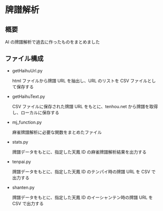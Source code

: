 # 牌譜解析

## 概要

AI の牌譜解析で過去に作ったものをまとめました

## ファイル構成

- getHaihuUrl.py

  html ファイルから牌譜 URL を抽出し、URL のリストを CSV ファイルとして保存する

- getHaihuText.py

  CSV ファイルに保存された牌譜 URL をもとに、tenhou.net から牌譜を取得し、ローカルに保存する

- mj_function.py

  麻雀牌譜解析に必要な関数をまとめたファイル

- stats.py

  牌譜データをもとに、指定した天鳳 ID の麻雀牌譜解析結果を出力する

- tenpai.py

  牌譜データをもとに、指定した天鳳 ID のテンパイ時の牌譜 URL を CSV で出力する

- shanten.py

  牌譜データをもとに、指定した天鳳 ID のイーシャンテン時の牌譜 URL を CSV で出力する
